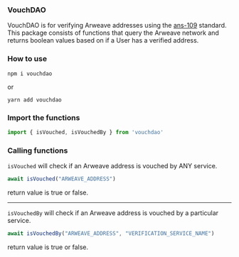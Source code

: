 ### VouchDAO
VouchDAO is for verifying Arweave addresses using the <a href="https://github.com/ArweaveTeam/arweave-standards/blob/ans-109/ans/ANS-109.md">ans-109</a> standard.<br/>
This package consists of functions that query the Arweave network and returns boolean values based on if a User has a verified address.

### How to use
`npm i vouchdao`<br/>

or</br>

`yarn add vouchdao`

### Import the functions

```js
import { isVouched, isVouchedBy } from 'vouchdao'
```

### Calling functions

`isVouched` will check if an Arweave address is vouched by ANY service.

```js
await isVouched("ARWEAVE_ADDRESS")
```
return value is true or false.
<hr/>

`isVouchedBy` will check if an Arweave address is vouched by a particular service.

```js
await isVouchedBy("ARWEAVE_ADDRESS", "VERIFICATION_SERVICE_NAME")
```

return value is true or false.
